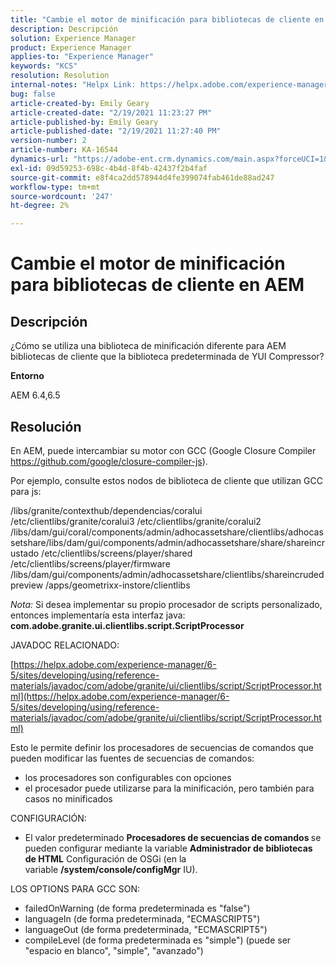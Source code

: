 ```yaml
---
title: "Cambie el motor de minificación para bibliotecas de cliente en AEM"
description: Descripción
solution: Experience Manager
product: Experience Manager
applies-to: "Experience Manager"
keywords: "KCS"
resolution: Resolution
internal-notes: "Helpx Link: https://helpx.adobe.com/experience-manager/kb/how-to-change-the-minification-engine-for-client-libraries-in-AEM.html"
bug: false
article-created-by: Emily Geary
article-created-date: "2/19/2021 11:23:27 PM"
article-published-by: Emily Geary
article-published-date: "2/19/2021 11:27:40 PM"
version-number: 2
article-number: KA-16544
dynamics-url: "https://adobe-ent.crm.dynamics.com/main.aspx?forceUCI=1&pagetype=entityrecord&etn=knowledgearticle&id=841cea73-0973-eb11-a812-00224809aac7"
exl-id: 09d59253-698c-4b4d-8f4b-42437f2b4faf
source-git-commit: e8f4ca2dd578944d4fe399074fab461de88ad247
workflow-type: tm+mt
source-wordcount: '247'
ht-degree: 2%

---
```


# Cambie el motor de minificación para bibliotecas de cliente en AEM

## Descripción


¿Cómo se utiliza una biblioteca de minificación diferente para AEM bibliotecas de cliente que la biblioteca predeterminada de YUI Compressor?

<b>Entorno</b>

AEM 6.4,6.5


## Resolución


En AEM, puede intercambiar su motor con GCC (Google Closure Compiler https://github.com/google/closure-compiler-js).

Por ejemplo, consulte estos nodos de biblioteca de cliente que utilizan GCC para js:

/libs/granite/contexthub/dependencias/coralui /etc/clientlibs/granite/coralui3 /etc/clientlibs/granite/coralui2 /libs/dam/gui/coral/components/admin/adhocassetshare/clientlibs/adhocassetshare/libs/dam/gui/components/admin/adhocassetshare/share/shareincrustado /etc/clientlibs/screens/player/shared /etc/clientlibs/screens/player/firmware /libs/dam/gui/components/admin/adhocassetshare/clientlibs/shareincrudedpreview /apps/geometrixx-instore/clientlibs



*Nota:* Si desea implementar su propio procesador de scripts personalizado, entonces implementaría esta interfaz java: <b>com.adobe.granite.ui.clientlibs.script.ScriptProcessor</b>



JAVADOC RELACIONADO:

[https://helpx.adobe.com/experience-manager/6-5/sites/developing/using/reference-materials/javadoc/com/adobe/granite/ui/clientlibs/script/ScriptProcessor.html](https://helpx.adobe.com/experience-manager/6-5/sites/developing/using/reference-materials/javadoc/com/adobe/granite/ui/clientlibs/script/ScriptProcessor.html)

Esto le permite definir los procesadores de secuencias de comandos que pueden modificar las fuentes de secuencias de comandos:

- los procesadores son configurables con opciones
- el procesador puede utilizarse para la minificación, pero también para casos no minificados




CONFIGURACIÓN:

- El valor predeterminado <b>Procesadores de secuencias de comandos </b>se pueden configurar mediante la variable <b>Administrador de bibliotecas de HTML</b> Configuración de OSGi (en la variable <b>/system/console/configMgr</b> IU).




LOS OPTIONS PARA GCC SON:

- failedOnWarning (de forma predeterminada es &quot;false&quot;)
- languageIn (de forma predeterminada, &quot;ECMASCRIPT5&quot;)
- languageOut (de forma predeterminada, &quot;ECMASCRIPT5&quot;)
- compileLevel (de forma predeterminada es &quot;simple&quot;) (puede ser &quot;espacio en blanco&quot;, &quot;simple&quot;, &quot;avanzado&quot;)
